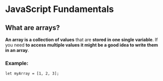 # JavaScript Fundamentals

## What are arrays?

**An array is a collection of values** that are **stored in one single variable**. If you need **to access multiple values it might be a good idea to write them in an array**.

### Example:

```
let myArray = [1, 2, 3];
```